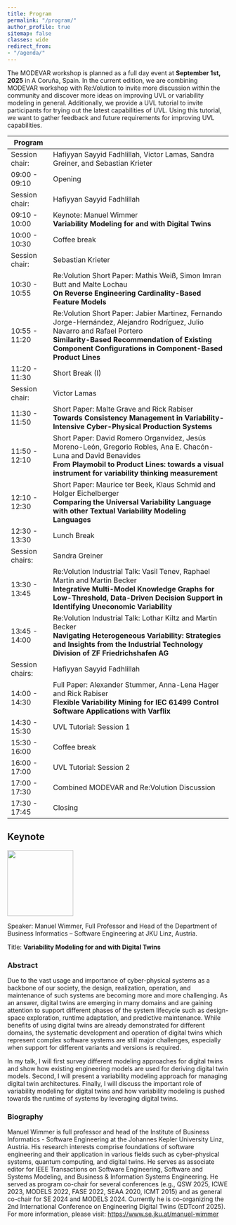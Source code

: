 ```yaml
---
title: Program
permalink: "/program/"
author_profile: true
sitemap: false
classes: wide
redirect_from:
- "/agenda/"
---
```


The MODEVAR workshop is planned as a full day event at **September 1st, 2025** in A Coruña, Spain. In the current edition, we are combining MODEVAR workshop with Re:Volution to invite more discussion within the community and discover more ideas on improving UVL or variability modeling in general. Additionally, we provide a UVL tutorial to invite participants for trying out the latest capabilities of UVL. Using this tutorial, we want to gather feedback and future requirements for improving UVL capabilities. 

| Program         |                                                                                                                                                                      |
|-----------------|----------------------------------------------------------------------------------------------------------------------------------------------------------------------|
| Session chair:  | Hafiyyan Sayyid Fadhlillah, Victor Lamas, Sandra Greiner, and Sebastian Krieter |
| 09:00 - 09:10   | Opening |
| Session chair:  | Hafiyyan Sayyid Fadhlillah |
| 09:10 - 10:00   | Keynote: Manuel Wimmer <br> **Variability Modeling for and with Digital Twins** |
| 10:00 - 10:30   | Coffee break |
| Session chair:  | Sebastian Krieter |
| 10:30 - 10:55   | Re:Volution Short Paper: Mathis Weiß, Simon Imran Butt and Malte Lochau <br> **On Reverse Engineering Cardinality-Based Feature Models**  |
| 10:55 - 11:20   | Re:Volution Short Paper: Jabier Martinez, Fernando Jorge-Hernández, Alejandro Rodríguez, Julio Navarro and Rafael Portero <br> **Similarity-Based Recommendation of Existing Component Configurations in Component-Based Product Lines** |
| 11:20 - 11:30   | Short Break (I) |
| Session chair:  | Victor Lamas |
| 11:30 - 11:50   | Short Paper: Malte Grave and Rick Rabiser <br> **Towards Consistency Management in Variability-Intensive Cyber-Physical Production Systems** |
| 11:50 - 12:10   | Short Paper: David Romero Organvídez, Jesús Moreno-León, Gregorio Robles, Ana E. Chacón-Luna and David Benavides <br> **From Playmobil to Product Lines: towards a visual instrument for variability thinking measurement** |
| 12:10 - 12:30   | Short Paper: Maurice ter Beek, Klaus Schmid and Holger Eichelberger <br> **Comparing the Universal Variability Language with other Textual Variability Modeling Languages** |
| 12:30 - 13:30   | Lunch Break |
| Session chairs:  | Sandra Greiner |
| 13:30 - 13:45   | Re:Volution Industrial Talk: Vasil Tenev, Raphael Martin and Martin Becker <br> **Integrative Multi-Model Knowledge Graphs for Low-Threshold, Data-Driven Decision Support in Identifying Uneconomic Variability** |
| 13:45 - 14:00   | Re:Volution Industrial Talk: Lothar Kiltz and Martin Becker <br> **Navigating Heterogeneous Variability: Strategies and Insights from the Industrial Technology Division of ZF Friedrichshafen AG** |     
| Session chairs: | Hafiyyan Sayyid Fadhlillah |                             
| 14:00 - 14:30   | Full Paper: Alexander Stummer, Anna-Lena Hager and Rick Rabiser <br> **Flexible Variability Mining for IEC 61499 Control Software Applications with Varflix** |
| 14:30 - 15:30   | UVL Tutorial: Session 1 |
| 15:30 - 16:00   | Coffee break |
| 16:00 - 17:00   | UVL Tutorial: Session 2 |
| 17:00 - 17:30   | Combined MODEVAR and Re:Volution Discussion |
| 17:30 - 17:45   | Closing |

## Keynote

<img src="https://modevar.github.io/assets/images/manuel-wimmer.jpg" width="150px" />

Speaker: Manuel Wimmer,  Full Professor and Head of the Department of Business Informatics – Software Engineering at JKU Linz, Austria.

Title: **Variability Modeling for and with Digital Twins**

### Abstract 

Due to the vast usage and importance of cyber-physical systems as a backbone of our society, the design, realization, operation, and maintenance of such systems are becoming more and more challenging. As an answer, digital twins are emerging in many domains and are gaining attention to support different phases of the system lifecycle such as design-space exploration, runtime adaptation, and predictive maintenance. While benefits of using digital twins are already demonstrated for different domains, the systematic development and operation of digital twins which represent complex software systems are still major challenges, especially when support for different variants and versions is required.

In my talk, I will first survey different modeling approaches for digital twins and show how existing engineering models are used for deriving digital twin models. Second, I will present a variability modeling approach for managing digital twin architectures. Finally, I will discuss the important role of variability modeling for digital twins and how variability modeling is pushed towards the runtime of systems by leveraging digital twins.

### Biography

Manuel Wimmer is full professor and head of the Institute of Business Informatics - Software Engineering at the Johannes Kepler University Linz, Austria. His research interests comprise foundations of software engineering and their application in various fields such as cyber-physical systems, quantum computing, and digital twins. He serves as associate editor for IEEE Transactions on Software Engineering, Software and Systems Modeling, and Business & Information Systems Engineering. He served as program co-chair for several conferences (e.g., QSW 2025, ICWE 2023, MODELS 2022, FASE 2022, SEAA 2020, ICMT 2015) and as general co-chair for SE 2024 and MODELS 2024. Currently he is co-organizing the 2nd International Conference on Engineering Digital Twins (EDTconf 2025). For more information, please visit: https://www.se.jku.at/manuel-wimmer